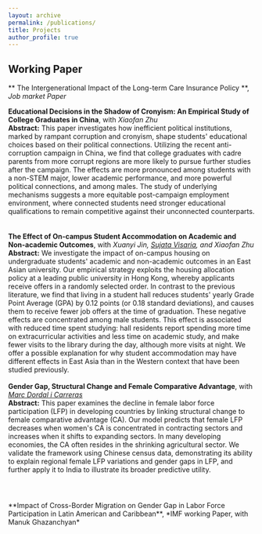 ```yaml
---
layout: archive
permalink: /publications/
title: Projects
author_profile: true
---
```

## Working Paper
** The Intergenerational Impact of the Long-term Care Insurance Policy **, *Job market Paper*

**Educational Decisions in the Shadow of Cronyism: An Empirical Study of College Graduates in China**, with *Xiaofan Zhu*
<br>
**Abstract:** This paper investigates how inefficient political institutions, marked by rampant corruption and cronyism, shape students' educational choices based on their political connections. Utilizing the recent anti-corruption campaign in China, we find that college graduates with cadre parents from more corrupt regions are more likely to pursue further studies after the campaign. The effects are more pronounced among students with a non-STEM major, lower academic performance, and more powerful political connections, and among males. The study of underlying mechanisms suggests a more equitable post-campaign employment environment, where connected students need stronger educational qualifications to remain competitive against their unconnected counterparts. <br>
<br>
<br>
**The Effect of On-campus Student Accommodation on Academic and Non-academic Outcomes**, 
with *Xuanyi Jin, [Sujata Visaria](https://apc01.safelinks.protection.outlook.com/?url=https%3A%2F%2Fwww.bayes.city.ac.uk%2Ffaculties-and-research%2Fexperts%2Fsujata-visaria&data=05%7C02%7Ccxiang%40connect.ust.hk%7C1e2724f47e7c42a5094208dd9207f12d%7C6c1d415239d044ca88d9b8d6ddca0708%7C1%7C0%7C638827285053867272%7CUnknown%7CTWFpbGZsb3d8eyJFbXB0eU1hcGkiOnRydWUsIlYiOiIwLjAuMDAwMCIsIlAiOiJXaW4zMiIsIkFOIjoiTWFpbCIsIldUIjoyfQ%3D%3D%7C0%7C%7C%7C&sdata=6zXdN2yJVBbASE9u503tdrHPx3X%2FQPCKPtuMi8BAD2g%3D&reserved=0), and Xiaofan Zhu*
<br>
**Abstract:** We investigate the impact of on-campus housing on undergraduate students' academic and non-academic outcomes in an East Asian university. Our empirical strategy exploits the housing allocation policy at a leading public university in Hong Kong, whereby applicants receive offers in a randomly selected order. In contrast to the previous literature, we find that living in a student hall reduces students' yearly Grade Point Average (GPA) by 0.12 points (or 0.18 standard deviations), and causes them to receive fewer job offers at the time of graduation. These negative effects are concentrated among male students. This effect is associated with reduced time spent studying: hall residents report spending more time on extracurricular activities and less time on academic study, and make fewer visits to the library during the day, although more visits at night. We offer a possible explanation for why student accommodation may have different effects in East Asia than in the Western context that have been studied previously.<br>
<br>
**Gender Gap, Structural Change and Female Comparative Advantage**, with [*Marc Dordal i Carreras*](https://apc01.safelinks.protection.outlook.com/?url=https%3A%2F%2Fmarcdordal.github.io%2F&data=05%7C02%7Ccxiang%40connect.ust.hk%7Cf0b9281d060842169e0108dda71b5d66%7C6c1d415239d044ca88d9b8d6ddca0708%7C1%7C0%7C638850458173818548%7CUnknown%7CTWFpbGZsb3d8eyJFbXB0eU1hcGkiOnRydWUsIlYiOiIwLjAuMDAwMCIsIlAiOiJXaW4zMiIsIkFOIjoiTWFpbCIsIldUIjoyfQ%3D%3D%7C0%7C%7C%7C&sdata=NIHs7Z5tA6utbX9rWOScs%2BZLXc6VkSEFzMyEOKRYzuU%3D&reserved=0) <br>
**Abstract:** This paper examines the decline in female labor force participation (LFP) in developing countries by linking structural change to female comparative advantage (CA). Our model predicts that female LFP decreases when women's CA is concentrated in contracting sectors and increases when it shifts to expanding sectors. In many developing economies, the CA often resides in the shrinking agricultural sector. We validate the framework using Chinese census data, demonstrating its ability to explain regional female LFP variations and gender gaps in LFP, and further apply it to India to illustrate its broader predictive utility. <br>
# <!-- [Slides_April2023](https://www.dropbox.com/scl/fi/99oc9h4x05ns53c4asab7/Slides_Chen-Cassie-Xiang.pdf?rlkey=tb1k63fac888p5qj28tf5ozbc&st=9on2tzx3&dl=0) <br> -->
<br>
**Impact of Cross-Border Migration on Gender Gap in Labor Force Participation in Latin American and Caribbean**, *IMF working Paper, with Manuk Ghazanchyan* <br>
